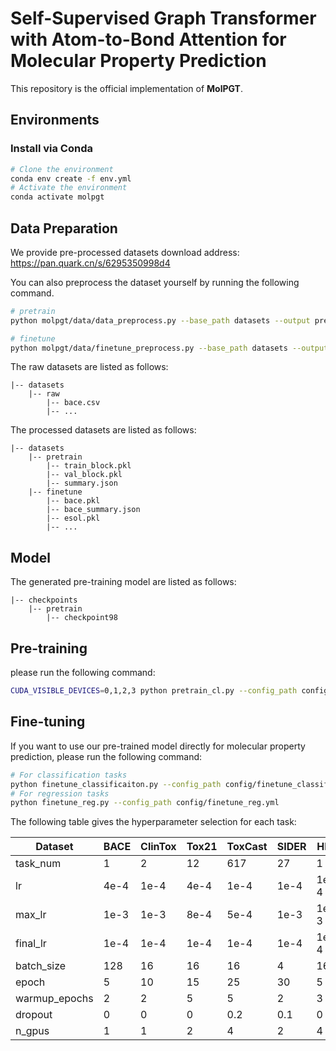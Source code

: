 # Self-Supervised Graph Transformer with Atom-to-Bond Attention for Molecular Property Prediction

This repository is the official implementation of **MolPGT**.

## Environments

### Install via Conda

```bash
# Clone the environment
conda env create -f env.yml
# Activate the environment
conda activate molpgt
```
## Data Preparation

We provide pre-processed datasets download address: https://pan.quark.cn/s/6295350998d4

You can also preprocess the dataset yourself by running the following command.

```bash
# pretrain
python molpgt/data/data_preprocess.py --base_path datasets --output pretrain --val_num 25000

# finetune
python molpgt/data/finetune_preprocess.py --base_path datasets --output finetune --dataset bace
```

The raw datasets are listed as follows:

```
|-- datasets
    |-- raw
        |-- bace.csv
        |-- ...
```

The processed datasets are listed as follows:

```
|-- datasets
    |-- pretrain
        |-- train_block.pkl
        |-- val_block.pkl
        |-- summary.json
    |-- finetune
        |-- bace.pkl
        |-- bace_summary.json
        |-- esol.pkl
        |-- ...
```

## Model

The generated pre-training model are listed as follows:

```
|-- checkpoints
    |-- pretrain
        |-- checkpoint98
```


## Pre-training

please run the following command:
```bash
CUDA_VISIBLE_DEVICES=0,1,2,3 python pretrain_cl.py --config_path config/pretrain_cl.yml
```

## Fine-tuning

If you want to use our pre-trained model directly for molecular property prediction, please run the following command:

```bash
# For classification tasks
python finetune_classificaiton.py --config_path config/finetune_classificaiton.yml
# For regression tasks
python finetune_reg.py --config_path config/finetune_reg.yml
```
The following table gives the hyperparameter selection for each task:

| Dataset       | BACE | ClinTox | Tox21 | ToxCast | SIDER | HIV  | MUV  | ESOL | FreeSolv | Lipo |
|---------------|------|------|-------|-------|-------|------|------|------|-------|------|       
| task_num      | 1    | 2    | 12    | 617   | 27    | 1    | 17   | 1    | 1     | 1    |
| lr            | 4e-4 | 1e-4 | 4e-4  | 1e-4  | 1e-4  | 1e-4 | 1e-4 | 1e-4 | 1e-4  | 1e-4 |
| max_lr        | 1e-3 | 1e-3 | 8e-4  | 5e-4  | 1e-3  | 1e-3 | 1e-3 | 1e-3 | 1e-3  | 5e-4 |
| final_lr      | 1e-4 | 1e-4 | 1e-4  | 1e-4  | 1e-4  | 1e-4 | 1e-4 | 1e-4 | 1e-4  | 1e-4 |
| batch_size    | 128  | 16   | 16    | 16    | 4     | 16   | 32   | 8    | 128   | 16   |
| epoch         | 5    | 10   | 15    | 25    | 30    | 5    | 15   | 65   | 35    | 35   |
| warmup_epochs | 2    | 2    | 5     | 5     | 2     | 3    | 2    | 3    | 2     | 2    |
| dropout       | 0    | 0    | 0     | 0.2   | 0.1   | 0    | 0    | 0    | 0.2   | 0    |
| n_gpus        | 1    | 1    | 2     | 4     | 2     | 4    | 6    | 2    | 1     | 4    |